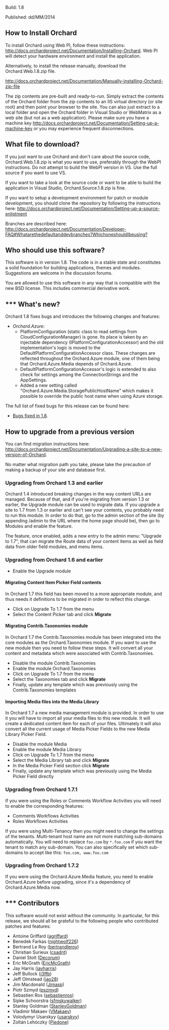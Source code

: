 Build: 1.8

Published: dd/MM/2014

How to Install Orchard
----------------------

To install Orchard using Web PI, follow these instructions:
<http://docs.orchardproject.net/Documentation/Installing-Orchard>.
Web PI will detect your hardware environment and install the application.

Alternatively, to install the release manually, download the Orchard.Web.1.8.zip file.

<http://docs.orchardproject.net/Documentation/Manually-installing-Orchard-zip-file>

The zip contents are pre-built and ready-to-run. Simply extract the contents of the Orchard
folder from the zip contents to an IIS virtual directory (or site root) and then point your
browser to the site. You can also just extract to a local folder and open the Orchard
folder in Visual Studio or WebMatrix as a web site (but not as a web application).
Please make sure you have a machine key
<http://docs.orchardproject.net/Documentation/Setting-up-a-machine-key>
or you may experience frequent disconnections.

What file to download?
----------------------

If you just want to use Orchard and don't care about the source code, Orchard.Web.1.8.zip
is what you want to use, preferably through the WebPI instructions.
Do not attempt to build the WebPI version in VS. Use the full source if you want to use VS.

If you want to take a look at the source code or want to be able to build the application in Visual Studio,
Orchard.Source.1.8.zip is fine.

If you want to setup a development environment for patch or module development,
you should clone the repository by following the instructions here:
<http://docs.orchardproject.net/Documentation/Setting-up-a-source-enlistment>

Branches are described here: <http://docs.orchardproject.net/Documentation/Developer-FAQ#Whatarethedefaultanddevbranches?WhichoneshouldIbeusing?>

Who should use this software?
-----------------------------

This software is in version 1.8. The code is in a stable state and constitutes
a solid foundation for building applications, themes and modules.
Suggestions are welcome in the discussion forums.

You are allowed to use this software in any way that is compatible with the new BSD license.
This includes commercial derivative work.

*** What's new?
-----------

Orchard 1.8 fixes bugs and introduces the following changes and features:

* *Orchard.Azure*:
	* PlatformConfiguration (static class to read settings from CloudConfigurationManager) is gone. Its place is taken by an injectable dependency (IPlatformConfigurationAccessor) and the old implementation's logic is moved to the DefaultPlatformConfigurationAccessor class. These changes are reflected throughout the Orchard.Azure module, one of them being that Orchard.Azure.Media depends of Orchard.Azure.
	* DefaultPlatformConfigurationAccessor's logic is extended to also check for settings among the ConnectionStrings and the AppSettings.
	* Added a new setting called "Orchard.Azure.Media.StoragePublicHostName" which makes it possible to override the public host name when using Azure storage.

The full list of fixed bugs for this release can be found here:

* [Bugs fixed in 1.8](https://orchard.codeplex.com/workitem/list/advanced?keyword=&status=Resolved|Closed&type=All&priority=All&release=Orchard%201.x&assignedTo=All&component=All&sortField=LastUpdatedDate&sortDirection=Descending&page=0&reasonClosed=All).

How to upgrade from a previous version
--------------------------------------

You can find migration instructions here: <http://docs.orchardproject.net/Documentation/Upgrading-a-site-to-a-new-version-of-Orchard>.

No matter what migration path you take, please take the precaution of making a backup of your
site and database first.

### Upgrading from Orchard 1.3 and earlier

Orchard 1.4 introduced breaking changes in the way content URLs are managed. Because of that,
and if you're migrating from version 1.3 or earlier, the Upgrade module can be used to migrate
data. If you upgrade a site to 1.7 from 1.3 or earlier and can't
see your contents, you probably need to run this module. In order to do that, go to the admin
section of the site (by appending /admin to the URL where the home page should be), then go
to Modules and enable the feature.

The feature, once enabled, adds a new entry to the admin menu: "Upgrade to 1.7", that can
migrate the Route data of your content items as well as field data from older field modules, and menu items.

### Upgrading from Orchard 1.6 and earlier

* Enable the Upgrade module

#### Migrating Content Item Picker Field contents

In Orchard 1.7 this field has been moved to a more appropriate module, and thus needs it definitions to be migrated
in order to reflect this change.

* Click on Upgrade To 1.7 from the menu
* Select the Content Picker tab and click **Migrate**

#### Migrating Contrib.Taxonomies module

In Orchard 1.7 the Contrib.Taxonomies module has been integrated into the core modules as the Orchard.Taxonomies module.
If you want to use the new module then you need to follow these steps. It will convert all your content and metadata
which were associated with Contrib.Taxonomies.

* Disable the module Contrib.Taxonomies
* Enable the module Orchard.Taxonomies
* Click on Upgrade To 1.7 from the menu
* Select the Taxonomies tab and click **Migrate**
* Finally, update any template which was previously using the Contrib.Taxonomies templates

#### Importing Media files into the Media Library

In Orchard 1.7 a new media management module is provided. In order to use it you will have to import all your media files
to this new module. It will create a dedicated content item for each of your files. Ultimately it will also convert
all the current usage of Media Picker Fields to the new Media Library Picker Field.

* Disable the module Media
* Enable the module Media Library
* Click on Upgrade To 1.7 from the menu
* Select the Media Library tab and click **Migrate**
* In the Media Picker Field section click **Migrate**
* Finally, update any template which was previously using the Media Picker Field directly

### Upgrading from Orchard 1.7.1 

If you were using the Roles or Comments Workflow Activities you will need to enable the corresponding features:

* Comments Workflows Activities
* Roles Workflows Activities

If you were using Multi-Tenancy then you might need to change the settings of the tenants. Multi-tenant host name are
not more matching sub-domains automatically. You will need to replace `foo.com` by `*.foo.com` if you want the tenant 
to match any sub-domain. You can also specifically set which sub-domains to accept like this: `foo.com, www.foo.com`

### Upgrading from Orchard 1.7.2

If you were using the Orchard.Azure.Media feature, you need to enable Orchard.Azure before upgrading, since it's a dependency of Orchard.Azure.Media now.

*** Contributors
------------

This software would not exist without the community. In particular, for this release,
we should all be grateful to the following people who contributed patches and features:

- Antoine Griffard ([agriffard](http://www.codeplex.com/site/users/view/agriffard))
- Benedek Farkas ([nightwolf226](https://www.codeplex.com/site/users/view/nightwolf226))
- Bertrand Le Roy ([bertrandleroy](http://www.codeplex.com/site/users/view/bertrandleroy))
- Christian Surieux ([csadnt](http://www.codeplex.com/site/users/view/csadnt))
- Daniel Stolt ([Decorum](https://www.codeplex.com/site/users/view/Decorum))
- Eric McGrath ([EricMcGrath](https://www.codeplex.com/site/users/view/EricMcGrath))
- Jay Harris ([jayharris](https://www.codeplex.com/site/users/view/jayharris))
- Jeff Bullock ([j3ffb](http://www.codeplex.com/site/users/view/j3ffb))
- Jeff Olmstead ([jao28](https://www.codeplex.com/site/users/view/jao28))
- Jim Macdonald ([Jimasp](http://www.codeplex.com/site/users/view/Jimasp))
- Piotr Szmyd ([pszmyd](https://www.codeplex.com/site/users/view/pszmyd))
- Sebastien Ros ([sebastienros](http://www.codeplex.com/site/users/view/sebastienros))
- Sipke Schoorstra ([sfmskywalker](http://www.codeplex.com/site/users/view/sfmskywalker))
- Stanley Goldman ([StanleyGoldman](http://www.codeplex.com/site/users/view/StanleyGoldman))
- Vladimir Makaev ([VMakaev](https://www.codeplex.com/site/users/view/VMakaev))
- Volodymyr Usarskyy ([usarskyy](https://www.codeplex.com/site/users/view/usarskyy))
- Zoltán Lehóczky ([Piedone](http://www.codeplex.com/site/users/view/Piedone))

